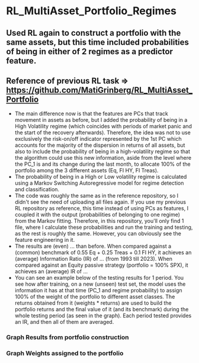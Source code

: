 # RL_MultiAsset_Portfolio_Regimes
## Used RL again to construct a portfolio with the same assets, but this time included probabilities of being in either of 2 regimes as a predictor feature.
## Reference of previous RL task => https://github.com/MatiGrinberg/RL_MultiAsset_Portfolio

* The main difference now is that the features are PCs that track movement in assets as before, but I added the probability of being in a High Volatility regime (which coincides with periods of market panic and the start of the recovery afterwards). Therefore, the idea was not to use exclusively the risk-on/off indicator represented by the 1st PC which accounts for the majority of the dispersion in returns of all assets, but also to include the probability of being in a high-volatility regime so that the algorithm could use this new information, aside from the level where the PC_1 is and its change during the last month, to allocate 100% of the portfolio among the 3 different assets (Eq, FI HY, FI Treas).
* The probability of being in a High or Low volatility regime is calculated using a Markov Switching Autoregressive model for regime detection and classification.
* The code was roughly the same as in the reference repository, so I didn't see the need of uploading all files again. If you use my previous RL repository as reference, this time instead of using PCs as features, I coupled it with the output (probabilities of belonging to one regime) from the Markov fitting. Therefore, in this repository, you'll only find 1 file, where I calculate these probabilities and run the training and testing, as the rest is roughly the same. However, you can obviously see the feature engineering in it.
* The results are (even) ... than before. When compared against a (common) benchmark of 0.55 Eq + 0.25 Treas + 0.1 FI HY, it achieves an (average) Information Ratio (IR) of ... (from 1993 till 2023). When compared against an Equity passive strategy (portfolio = 100% SPX), it achieves an (average) IR of ...
* You can see an example below of the testing results for 1 period. You see how after training, on a new (unseen) test set, the model uses the information it has at that time (PC_1 and regime probability) to assign 100% of the weight of the portfolio to different asset classes. The returns obtained from it (weights * returns) are used to build the portfolio returns and the final value of it (and its benchmark) during the whole testing period (as seen in the graph). Each period tested provides an IR, and then all of them are averaged.


### Graph Results from portfolio construction

### Graph Weights assigned to the portfolio

